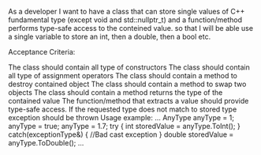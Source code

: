 As a developer
I want to have a class that can store single values of C++ fundamental type (except void and std::nullptr_t) and a function/method performs type-safe access to the conteined value.
so that I will be able use a single variable to store an int, then a double, then a bool etc.

Acceptance Criteria:

The class should contain all type of constructors
The class should contain all type of assignment operators
The class should contain a method to destroy contained object
The class should contain a method to swap two objects
The class should contain a method returns the type of the contained value
The function/method that extracts a value should provide type-safe access. If the requested type does not match to stored type exception should be thrown
Usage example:
... AnyType anyType = 1; anyType = true; anyType = 1.7; try { int storedValue = anyType.ToInt(); } catch(exceptionType&) { //Bad cast exception } double storedValue = anyType.ToDouble(); ...
